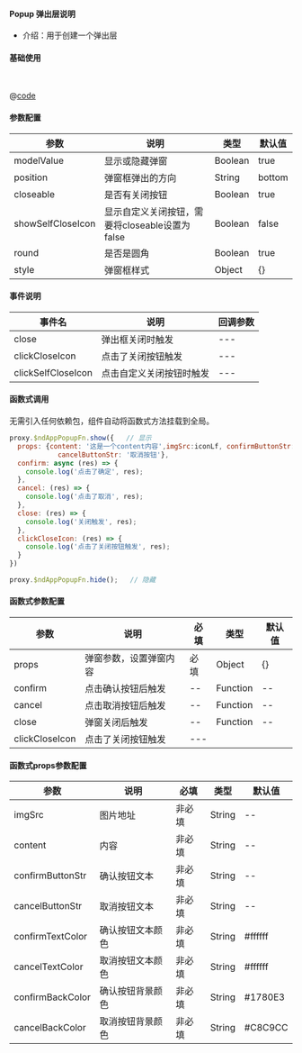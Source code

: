 #### Popup 弹出层说明

- 介绍：用于创建一个弹出层

#### 基础使用

<br />

<common-code-format>
  <template #source>
    <APP-ndPopup-ndPopup></APP-ndPopup-ndPopup>
  </template>

  @[code](../.vuepress/components/APP/ndPopup/ndPopup.vue)

</common-code-format>

#### 参数配置

| 参数                    | 说明                       | 类型        | 默认值                                        |
| -------------------     | ------------------------  | ----------- | --------------------------------------------- |
|modelValue	|显示或隐藏弹窗	|Boolean | true	|
|position	|弹窗框弹出的方向	|String | bottom	|
|closeable	|是否有关闭按钮	|Boolean | true	|
|showSelfCloseIcon	|显示自定义关闭按钮，需要将closeable设置为false	|Boolean | false	|
|round	|是否是圆角	|Boolean | true	|
|style	|弹窗框样式	|Object | {}	|

#### 事件说明

| 事件名       | 说明                                                     | 回调参数                                                     |
| ------------ | -------------------------------------------------------- | ------------------------------------------------------------ |
| close      | 弹出框关闭时触发    |    ---   |
| clickCloseIcon      | 点击了关闭按钮触发    |   ---    |
| clickSelfCloseIcon      | 点击自定义关闭按钮时触发    |   ---    |


#### 函数式调用
无需引入任何依赖包，组件自动将函数式方法挂载到全局。
```js
proxy.$ndAppPopupFn.show({   // 显示
  props: {content: '这是一个content内容',imgSrc:iconLf, confirmButtonStr: '确定按钮',
            cancelButtonStr: '取消按钮'},
  confirm: async (res) => {
    console.log('点击了确定', res);
  },
  cancel: (res) => {
    console.log('点击了取消', res);
  },
  close: (res) => {
    console.log('关闭触发', res);
  },
  clickCloseIcon: (res) => {
    console.log('点击了关闭按钮触发', res);
  }
})

proxy.$ndAppPopupFn.hide();   // 隐藏
```

#### 函数式参数配置

| 参数                    | 说明                    | 必填 | 类型        | 默认值                                        |
| -------------------     | ------------------------  | ----------- |  ----------- |--------------------------------------------- |
| props   | 弹窗参数，设置弹窗内容 | 必填  |  Object |  {}  |
| confirm   | 点击确认按钮后触发 | --  |  Function |  --  |
| cancel   | 点击取消按钮后触发 | --  |  Function |  --  |
| close   | 弹窗关闭后触发 | --  |  Function |  --  |
| clickCloseIcon      | 点击了关闭按钮触发    |   ---    |


#### 函数式props参数配置

| 参数                    | 说明                    | 必填 | 类型        | 默认值                                        |
| -------------------     | ------------------------  | ----------- |  ----------- |--------------------------------------------- |
| imgSrc   | 图片地址 | 非必填  |  String |  --  |
| content   | 内容 | 非必填  |  String |  --  |
| confirmButtonStr   | 确认按钮文本 | 非必填  |  String |  --  |
| cancelButtonStr   | 取消按钮文本 | 非必填  |  String |  --  |
| confirmTextColor   | 确认按钮文本颜色 | 非必填  |  String |  #ffffff  |
| cancelTextColor   | 取消按钮文本颜色 | 非必填  |  String |  #ffffff  |
| confirmBackColor   | 确认按钮背景颜色 | 非必填  |  String |  #1780E3  |
| cancelBackColor   | 取消按钮背景颜色 | 非必填  |  String |  #C8C9CC  |